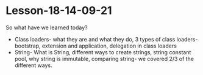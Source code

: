 # Lesson-18-14-09-21
So what have we learned today?
- Class loaders- what they are and what they do, 3 types of class loaders- bootstrap, extension and application, delegation in class loaders
- String- What is String, different ways to create strings, string constant pool, why string is immutable, comparing string- we covered 2/3 of the different ways.
